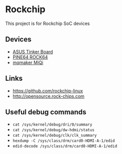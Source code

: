 # Rockchip

This project is for Rockchip SoC devices

## Devices

* [ASUS Tinker Board](devices/TinkerBoard)
* [PINE64 ROCK64](devices/ROCK64)
* [mqmaker MiQi](devices/MiQi)

## Links

* https://github.com/rockchip-linux
* http://opensource.rock-chips.com

## Useful debug commands

* `cat /sys/kernel/debug/dri/0/summary`
* `cat /sys/kernel/debug/dw-hdmi/status`
* `cat /sys/kernel/debug/clk/clk_summary`
* `hexdump -C /sys/class/drm/card0-HDMI-A-1/edid`
* `edid-decode /sys/class/drm/card0-HDMI-A-1/edid`
